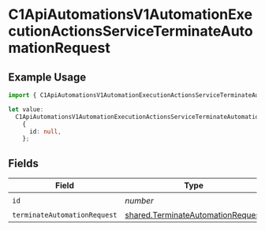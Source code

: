 # C1ApiAutomationsV1AutomationExecutionActionsServiceTerminateAutomationRequest

## Example Usage

```typescript
import { C1ApiAutomationsV1AutomationExecutionActionsServiceTerminateAutomationRequest } from "conductorone-sdk-typescript/sdk/models/operations";

let value:
  C1ApiAutomationsV1AutomationExecutionActionsServiceTerminateAutomationRequest =
    {
      id: null,
    };
```

## Fields

| Field                                                                                         | Type                                                                                          | Required                                                                                      | Description                                                                                   |
| --------------------------------------------------------------------------------------------- | --------------------------------------------------------------------------------------------- | --------------------------------------------------------------------------------------------- | --------------------------------------------------------------------------------------------- |
| `id`                                                                                          | *number*                                                                                      | :heavy_check_mark:                                                                            | N/A                                                                                           |
| `terminateAutomationRequest`                                                                  | [shared.TerminateAutomationRequest](../../../sdk/models/shared/terminateautomationrequest.md) | :heavy_minus_sign:                                                                            | N/A                                                                                           |